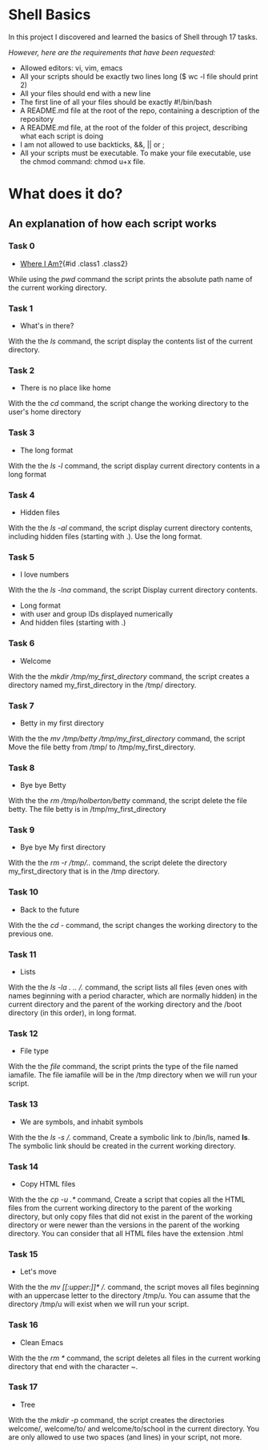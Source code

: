 # Shell Basics

In this project I discovered and learned the basics of Shell through 17 tasks.

*However, here are the requirements that have been requested:*
* Allowed editors: vi, vim, emacs
* All your scripts should be exactly two lines long ($ wc -l file should print 2)
* All your files should end with a new line
* The first line of all your files should be exactly #!/bin/bash
* A README.md file at the root of the repo, containing a description of the repository
* A README.md file, at the root of the folder of this project, describing what each script is doing
* I am not allowed to use backticks, &&, || or ;
* All your scripts must be executable. To make your file executable, use the chmod command: chmod u+x file.




# **What does it do?**

## **An explanation of how each script works**

### **Task 0**
* [Where I Am?](https://github.com/Aluranae/holbertonschool-shell/blob/main/basics/0-current_working_directory){#id .class1 .class2}

While using the _pwd_ command the script prints the absolute path name of the current working directory.

### **Task 1**
* What's in there?

With the the _ls_ command, the script display the contents list of the current directory.

### **Task 2**
* There is no place like home

With the the _cd_ command, the script change the working directory to the user's home directory

### **Task 3**
* The long format

With the the _ls -l_ command, the script display current directory contents in a long format

### **Task 4**
* Hidden files

With the the _ls -al_ command, the script display current directory contents, including hidden files (starting with .). Use the long format.

### **Task 5**
* I love numbers

With the the _ls -lna_ command, the script Display current directory contents.
* Long format
* with user and group IDs displayed numerically
* And hidden files (starting with .)

### **Task 6**
* Welcome

With the the _mkdir /tmp/my_first_directory_ command, the script creates a directory named my_first_directory in the /tmp/ directory.

### **Task 7**
* Betty in my first directory

With the the _mv /tmp/betty /tmp/my_first_directory_ command, the script Move the file betty from /tmp/ to /tmp/my_first_directory.

### **Task 8**
* Bye bye Betty

With the the _rm /tmp/holberton/betty_ command, the script delete the file betty.
The file betty is in /tmp/my_first_directory

### **Task 9**
* Bye bye My first directory

With the the _rm -r /tmp/.._ command, the script delete the directory my_first_directory that is in the /tmp directory.

### **Task 10**
* Back to the future

With the the _cd -_ command, the script changes the working directory to the previous one.

### **Task 11**
* Lists

With the the _ls -la . .. /._ command, the script lists all files (even ones with names beginning with a period character, which are normally hidden) in the current directory and the parent of the working
directory and the /boot directory (in this order), in long format.

### **Task 12**
* File type

With the the _file_ command, the script prints the type of the file named iamafile. The file iamafile will be in the /tmp directory when we will run your script.

### **Task 13**
* We are symbols, and inhabit symbols

With the the _ls -s /._ command, Create a symbolic link to /bin/ls, named __ls__. The symbolic link should be created in the current working directory.

### **Task 14**
* Copy HTML files

With the the _cp -u .*_ command, Create a script that copies all the HTML files from the current working directory to the parent of the working directory, but only copy files that did not exist in the parent of
the working directory or were newer than the versions in the parent of the working directory.
You can consider that all HTML files have the extension .html

### **Task 15**
* Let's move

With the the _mv [[:upper:]]* /._ command, the script moves all files beginning with an uppercase letter to the directory /tmp/u.
You can assume that the directory /tmp/u will exist when we will run your script.

### **Task 16**
* Clean Emacs

With the the _rm *_ command, the script deletes all files in the current working directory that end with the character ~.

### **Task 17**
* Tree

With the the _mkdir -p_ command, the script creates the directories welcome/, welcome/to/ and welcome/to/school in the current directory.
You are only allowed to use two spaces (and lines) in your script, not more.